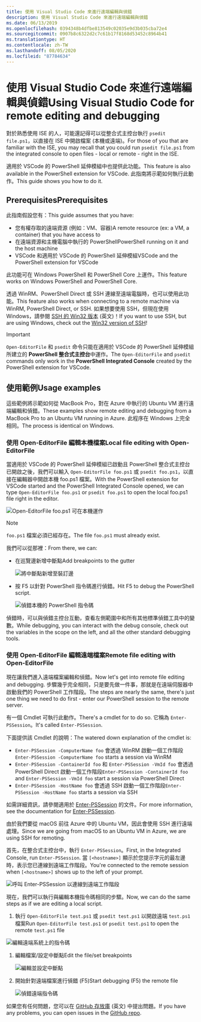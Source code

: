 ```yaml
---
title: 使用 Visual Studio Code 來進行遠端編輯與偵錯
description: 使用 Visual Studio Code 來進行遠端編輯與偵錯
ms.date: 06/13/2019
ms.openlocfilehash: 0394348b4dfbe813549c02035e9d3b035cba72e4
ms.sourcegitcommit: 0907b8c6322d2c7c61b17f8168d53452c8964b41
ms.translationtype: HT
ms.contentlocale: zh-TW
ms.lasthandoff: 08/05/2020
ms.locfileid: "87784634"
---
```

# <a name="using-visual-studio-code-for-remote-editing-and-debugging"></a><span data-ttu-id="e8d47-103">使用 Visual Studio Code 來進行遠端編輯與偵錯</span><span class="sxs-lookup"><span data-stu-id="e8d47-103">Using Visual Studio Code for remote editing and debugging</span></span>

<span data-ttu-id="e8d47-104">對於熟悉使用 ISE 的人，可能還記得可以從整合式主控台執行 `psedit file.ps1`，以直接在 ISE 中開啟檔案 (本機或遠端)。</span><span class="sxs-lookup"><span data-stu-id="e8d47-104">For those of you that are familiar with the ISE, you may recall that you could run `psedit file.ps1` from the integrated console to open files - local or remote - right in the ISE.</span></span>

<span data-ttu-id="e8d47-105">適用於 VSCode 的 PowerShell 延伸模組中也提供此功能。</span><span class="sxs-lookup"><span data-stu-id="e8d47-105">This feature is also available in the PowerShell extension for VSCode.</span></span> <span data-ttu-id="e8d47-106">此指南將示範如何執行此動作。</span><span class="sxs-lookup"><span data-stu-id="e8d47-106">This guide shows you how to do it.</span></span>

## <a name="prerequisites"></a><span data-ttu-id="e8d47-107">Prerequisites</span><span class="sxs-lookup"><span data-stu-id="e8d47-107">Prerequisites</span></span>

<span data-ttu-id="e8d47-108">此指南假設您有：</span><span class="sxs-lookup"><span data-stu-id="e8d47-108">This guide assumes that you have:</span></span>

- <span data-ttu-id="e8d47-109">您有權存取的遠端資源 (例如：VM、容器)</span><span class="sxs-lookup"><span data-stu-id="e8d47-109">A remote resource (ex: a VM, a container) that you have access to</span></span>
- <span data-ttu-id="e8d47-110">在遠端資源和主機電腦中執行的 PowerShell</span><span class="sxs-lookup"><span data-stu-id="e8d47-110">PowerShell running on it and the host machine</span></span>
- <span data-ttu-id="e8d47-111">VSCode 和適用於 VSCode 的 PowerShell 延伸模組</span><span class="sxs-lookup"><span data-stu-id="e8d47-111">VSCode and the PowerShell extension for VSCode</span></span>

<span data-ttu-id="e8d47-112">此功能可在 Windows PowerShell 和 PowerShell Core 上運作。</span><span class="sxs-lookup"><span data-stu-id="e8d47-112">This feature works on Windows PowerShell and PowerShell Core.</span></span>

<span data-ttu-id="e8d47-113">透過 WinRM、PowerShell Direct 或 SSH 連線至遠端電腦時，也可以使用此功能。</span><span class="sxs-lookup"><span data-stu-id="e8d47-113">This feature also works when connecting to a remote machine via WinRM, PowerShell Direct, or SSH.</span></span> <span data-ttu-id="e8d47-114">如果想要使用 SSH，但現在使用 Windows，請參閱 [SSH 的 Win32 版本](https://github.com/PowerShell/Win32-OpenSSH) \(英文\)！</span><span class="sxs-lookup"><span data-stu-id="e8d47-114">If you want to use SSH, but are using Windows, check out the [Win32 version of SSH](https://github.com/PowerShell/Win32-OpenSSH)!</span></span>

> [!IMPORTANT]
> <span data-ttu-id="e8d47-115">`Open-EditorFile` 和 `psedit` 命令只能在適用於 VSCode 的 PowerShell 延伸模組所建立的 **PowerShell 整合式主控台**中運作。</span><span class="sxs-lookup"><span data-stu-id="e8d47-115">The `Open-EditorFile` and `psedit` commands only work in the **PowerShell Integrated Console** created by the PowerShell extension for VSCode.</span></span>

## <a name="usage-examples"></a><span data-ttu-id="e8d47-116">使用範例</span><span class="sxs-lookup"><span data-stu-id="e8d47-116">Usage examples</span></span>

<span data-ttu-id="e8d47-117">這些範例將示範如何從 MacBook Pro，對在 Azure 中執行的 Ubuntu VM 進行遠端編輯和偵錯。</span><span class="sxs-lookup"><span data-stu-id="e8d47-117">These examples show remote editing and debugging from a MacBook Pro to an Ubuntu VM running in Azure.</span></span> <span data-ttu-id="e8d47-118">此程序在 Windows 上完全相同。</span><span class="sxs-lookup"><span data-stu-id="e8d47-118">The process is identical on Windows.</span></span>

### <a name="local-file-editing-with-open-editorfile"></a><span data-ttu-id="e8d47-119">使用 Open-EditorFile 編輯本機檔案</span><span class="sxs-lookup"><span data-stu-id="e8d47-119">Local file editing with Open-EditorFile</span></span>

<span data-ttu-id="e8d47-120">當適用於 VSCode 的 PowerShell 延伸模組已啟動且 PowerShell 整合式主控台已開啟之後，我們可以輸入 `Open-EditorFile foo.ps1` 或 `psedit foo.ps1`，以直接在編輯器中開啟本機 foo.ps1 檔案。</span><span class="sxs-lookup"><span data-stu-id="e8d47-120">With the PowerShell extension for VSCode started and the PowerShell Integrated Console opened, we can type `Open-EditorFile foo.ps1` or `psedit foo.ps1` to open the local foo.ps1 file right in the editor.</span></span>

![Open-EditorFile foo.ps1 可在本機運作](media/Using-VSCode-for-Remote-Editing-and-Debugging/1-open-local-file.png)

>[!NOTE]
> <span data-ttu-id="e8d47-122">`foo.ps1` 檔案必須已經存在。</span><span class="sxs-lookup"><span data-stu-id="e8d47-122">The file `foo.ps1` must already exist.</span></span>

<span data-ttu-id="e8d47-123">我們可以從那裡：</span><span class="sxs-lookup"><span data-stu-id="e8d47-123">From there, we can:</span></span>

- <span data-ttu-id="e8d47-124">在巡覽邊新增中斷點</span><span class="sxs-lookup"><span data-stu-id="e8d47-124">Add breakpoints to the gutter</span></span>

  ![將中斷點新增至裝訂邊](media/Using-VSCode-for-Remote-Editing-and-Debugging/2-adding-breakpoint-gutter.png)

- <span data-ttu-id="e8d47-126">按 F5 以針對 PowerShell 指令碼進行偵錯。</span><span class="sxs-lookup"><span data-stu-id="e8d47-126">Hit F5 to debug the PowerShell script.</span></span>

  ![偵錯本機的 PowerShell 指令碼](media/Using-VSCode-for-Remote-Editing-and-Debugging/3-local-debug.png)

<span data-ttu-id="e8d47-128">偵錯時，可以與偵錯主控台互動，查看左側範圍中和所有其他標準偵錯工具中的變數。</span><span class="sxs-lookup"><span data-stu-id="e8d47-128">While debugging, you can interact with the debug console, check out the variables in the scope on the left, and all the other standard debugging tools.</span></span>

### <a name="remote-file-editing-with-open-editorfile"></a><span data-ttu-id="e8d47-129">使用 Open-EditorFile 編輯遠端檔案</span><span class="sxs-lookup"><span data-stu-id="e8d47-129">Remote file editing with Open-EditorFile</span></span>

<span data-ttu-id="e8d47-130">現在讓我們進入遠端檔案編輯和偵錯。</span><span class="sxs-lookup"><span data-stu-id="e8d47-130">Now let's get into remote file editing and debugging.</span></span> <span data-ttu-id="e8d47-131">步驟幾乎完全相同，只是要先做一件事，那就是在遠端伺服器中啟動我們的 PowerShell 工作階段。</span><span class="sxs-lookup"><span data-stu-id="e8d47-131">The steps are nearly the same, there's just one thing we need to do first - enter our PowerShell session to the remote server.</span></span>

<span data-ttu-id="e8d47-132">有一個 Cmdlet 可執行此動作。</span><span class="sxs-lookup"><span data-stu-id="e8d47-132">There's a cmdlet for to do so.</span></span> <span data-ttu-id="e8d47-133">它稱為 `Enter-PSSession`。</span><span class="sxs-lookup"><span data-stu-id="e8d47-133">It's called `Enter-PSSession`.</span></span>

<span data-ttu-id="e8d47-134">下面提供該 Cmdlet 的說明：</span><span class="sxs-lookup"><span data-stu-id="e8d47-134">The watered down explanation of the cmdlet is:</span></span>

- <span data-ttu-id="e8d47-135">`Enter-PSSession -ComputerName foo` 會透過 WinRM 啟動一個工作階段</span><span class="sxs-lookup"><span data-stu-id="e8d47-135">`Enter-PSSession -ComputerName foo` starts a session via WinRM</span></span>
- <span data-ttu-id="e8d47-136">`Enter-PSSession -ContainerId foo` 和 `Enter-PSSession -VmId foo` 會透過 PowerShell Direct 啟動一個工作階段</span><span class="sxs-lookup"><span data-stu-id="e8d47-136">`Enter-PSSession -ContainerId foo` and `Enter-PSSession -VmId foo` start a session via PowerShell Direct</span></span>
- <span data-ttu-id="e8d47-137">`Enter-PSSession -HostName foo` 會透過 SSH 啟動一個工作階段</span><span class="sxs-lookup"><span data-stu-id="e8d47-137">`Enter-PSSession -HostName foo` starts a session via SSH</span></span>

<span data-ttu-id="e8d47-138">如需詳細資訊，請參閱適用於 [Enter-PSSession](/powershell/module/microsoft.powershell.core/enter-pssession) 的文件。</span><span class="sxs-lookup"><span data-stu-id="e8d47-138">For more information, see the documentation for [Enter-PSSession](/powershell/module/microsoft.powershell.core/enter-pssession).</span></span>

<span data-ttu-id="e8d47-139">由於我們要從 macOS 前往 Azure 中的 Ubuntu VM，因此會使用 SSH 進行遠端處理。</span><span class="sxs-lookup"><span data-stu-id="e8d47-139">Since we are going from macOS to an Ubuntu VM in Azure, we are using SSH for remoting.</span></span>

<span data-ttu-id="e8d47-140">首先，在整合式主控台中，執行 `Enter-PSSession`。</span><span class="sxs-lookup"><span data-stu-id="e8d47-140">First, in the Integrated Console, run `Enter-PSSession`.</span></span> <span data-ttu-id="e8d47-141">當 `[<hostname>]` 顯示於您提示字元的最左邊時，表示您已連線到遠端工作階段。</span><span class="sxs-lookup"><span data-stu-id="e8d47-141">You're connected to the remote session when `[<hostname>]` shows up to the left of your prompt.</span></span>

![呼叫 Enter-PSSession 以連線到遠端工作階段](media/Using-VSCode-for-Remote-Editing-and-Debugging/4-enter-pssession.png)

<span data-ttu-id="e8d47-143">現在，我們可以執行與編輯本機指令碼相同的步驟。</span><span class="sxs-lookup"><span data-stu-id="e8d47-143">Now, we can do the same steps as if we are editing a local script.</span></span>

1. <span data-ttu-id="e8d47-144">執行 `Open-EditorFile test.ps1` 或 `psedit test.ps1` 以開啟遠端 `test.ps1` 檔案</span><span class="sxs-lookup"><span data-stu-id="e8d47-144">Run `Open-EditorFile test.ps1` or `psedit test.ps1` to open the remote `test.ps1` file</span></span>

  ![編輯遠端系統上的指令碼](media/Using-VSCode-for-Remote-Editing-and-Debugging/5-open-remote-file.png)

1. <span data-ttu-id="e8d47-146">編輯檔案/設定中斷點</span><span class="sxs-lookup"><span data-stu-id="e8d47-146">Edit the file/set breakpoints</span></span>

   ![編輯並設定中斷點](media/Using-VSCode-for-Remote-Editing-and-Debugging/6-set-breakpoints.png)

1. <span data-ttu-id="e8d47-148">開始針對遠端檔案進行偵錯 (F5)</span><span class="sxs-lookup"><span data-stu-id="e8d47-148">Start debugging (F5) the remote file</span></span>

   ![偵錯遠端指令碼](media/Using-VSCode-for-Remote-Editing-and-Debugging/7-start-debugging.png)

<span data-ttu-id="e8d47-150">如果您有任何問題，您可以在 [GitHub 存放庫](https://github.com/powershell/vscode-powershell) \(英文\) 中提出問題。</span><span class="sxs-lookup"><span data-stu-id="e8d47-150">If you have any problems, you can open issues in the [GitHub repo](https://github.com/powershell/vscode-powershell).</span></span>
